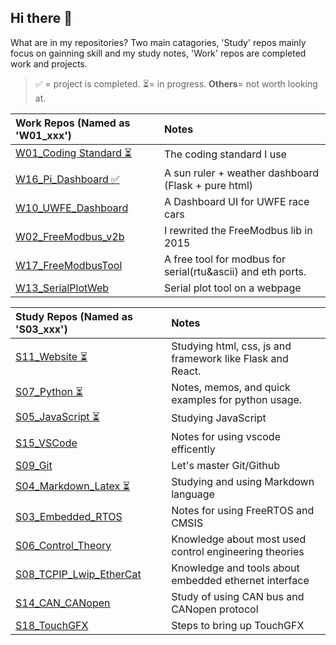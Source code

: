## Hi there 👋

What are in my repositories?
Two main catagories, 'Study' repos mainly focus on gainning skill and my study notes, 'Work' repos are completed work and projects.

> ✅ = project is completed. ⏳= in progress. **Others**= not worth looking at.

| Work Repos (Named as 'W01_xxx')                                                | Notes                                                       |
| :----------------------------------------------------------------------------- | :---------------------------------------------------------- |
| [W01_Coding Standard ⏳](https://github.com/ArthurQiangLi/W01_Coding_Standard) | The coding standard I use                                   |
| [W16_Pi_Dashboard ✅](https://github.com/ArthurQiangLi/W16_PiDashboard)        | A sun ruler + weather dashboard (Flask + pure html)         |
| [W10_UWFE_Dashboard]()                                                         | A Dashboard UI for UWFE race cars                           |
| [W02_FreeModbus_v2b]()                                                         | I rewrited the FreeModbus lib in 2015                       |
| [W17_FreeModbusTool](https://github.com/ArthurQiangLi/W17_FreeModbusTool)      | A free tool for modbus for serial(rtu&ascii) and eth ports. |
| [W13_SerialPlotWeb](https://github.com/ArthurQiangLi/W13_SerialPlotWeb)        | Serial plot tool on a webpage                               |

| Study Repos (Named as 'S03_xxx')                                                    | Notes                                                      |
| :---------------------------------------------------------------------------------- | :--------------------------------------------------------- |
| [S11_Website ⏳](https://github.com/ArthurQiangLi/S11_Website)                      | Studying html, css, js and framework like Flask and React. |
| [S07_Python ⏳](https://github.com/ArthurQiangLi/S07_Python)                        | Notes, memos, and quick examples for python usage.         |
| [S05_JavaScript ⏳](https://github.com/ArthurQiangLi/S05_JavaScript)                | Studying JavaScript                                        |
| [S15_VSCode](https://github.com/ArthurQiangLi/S15_VSCode)                           | Notes for using vscode efficently                          |
| [S09_Git](https://github.com/ArthurQiangLi/S09_Git)                                 | Let's master Git/Github                                    |
| [S04_Markdown_Latex ⏳](https://github.com/ArthurQiangLi/S04_Markdown_Latex.git)    | Studying and using Markdown language                       |
| [S03_Embedded_RTOS](https://github.com/ArthurQiangLi/S03_Embedded_RTOS)             | Notes for using FreeRTOS and CMSIS                         |
| [S06_Control_Theory](https://github.com/ArthurQiangLi/S06_Control_Theory.git)       | Knowledge about most used control engineering theories     |
| [S08_TCPIP_Lwip_EtherCat](https://github.com/ArthurQiangLi/S08_TCPIP_Lwip_EtherCat) | Knowledge and tools about embedded ethernet interface      |
| [S14_CAN_CANopen](https://github.com/ArthurQiangLi/S14_CAN_CANopen)                 | Study of using CAN bus and CANopen protocol                |
| [S18_TouchGFX](https://github.com/ArthurQiangLi/S18_TouchGFX.git)                   | Steps to bring up TouchGFX                                 |

<!--
**ArthurQiangLi/arthurqiangli** is a ✨ _special_ ✨ repository because its `README.md` (this file) appears on your GitHub profile.

Here are some ideas to get you started:

- 🔭 I’m currently working on ...
- 🌱 I’m currently learning ...
- 👯 I’m looking to collaborate on ...
- 🤔 I’m looking for help with ...
- 💬 Ask me about ...
- 📫 How to reach me: ...
- 😄 Pronouns: ...
- ⚡ Fun fact: ...

| Icon  | Meaning / Usage |
|-------|---------------|
| ✅ | Success, confirmation, or a good choice |
| 🚀 | Excitement, speed, or improvement |
| 🔥 | Something cool, trendy, or powerful |
| ⚡ | Speed, quick action, or performance boost |
| 🛠️ | Tools, fixing, or configuration |
| 💡 | Idea, tip, or insight |
| 📌 | Important point or note |
| 🔍 | Searching, investigating, or analyzing |
| ⚠️ 🔔  | Warning, caution, or something to be careful about |
| ❌ | Error, mistake, or something not recommended |
| 📜 | Code snippet or documentation reference |
| 📝 | Writing-related, documentation, or editing |
| 🎨 | Design, UI, or styling-related topics |
| 📦 | Package, module, or software component |
| ⏳ | Waiting, processing, or time-related |

chatGPT mostly uses ✅, 🚀, and 🔥 to highlight key takeaways.  😊

"The 'Study' page mainly focuses on gaining skills and my study notes, while the 'Work' page highlights completed work and projects."

|**WORK** | Industrial Use Related, or from my work experiences|

|**STUDY** | Academic related, or when I was studying something |


-->
